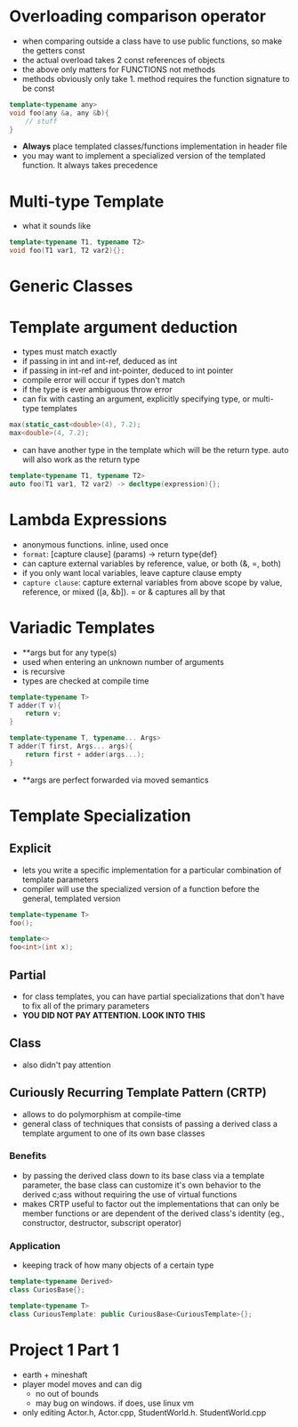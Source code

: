 # Overloading comparison operator
- when comparing outside a class have to use public functions, so make the getters const
- the actual overload takes 2 const references of objects
- the above only matters for FUNCTIONS not methods
- methods obviously only take 1. method requires the function signature to be const

```cpp
template<typename any>
void foo(any &a, any &b){
    // stuff
}
```
- **Always** place templated classes/functions implementation in header file
- you may want to implement a specialized version of the templated function. It always takes precedence

# Multi-type Template
- what it sounds like
```cpp
template<typename T1, typename T2>
void foo(T1 var1, T2 var2){};
```

# Generic Classes

# Template argument deduction
- types must match exactly
- if passing in int and int-ref, deduced as int
- if passing in int-ref and int-pointer, deduced to int pointer
- compile error will occur if types don't match
- if the type is ever ambiguous throw error
- can fix with casting an argument, explicitly specifying type, or multi-type templates
```cpp
max(static_cast<double>(4), 7.2);
max<double>(4, 7.2);
```
- can have another type in the template which will be the return type. auto will also work as the return type
```cpp
template<typename T1, typename T2>
auto foo(T1 var1, T2 var2) -> decltype(expression){};
```

# Lambda Expressions
- anonymous functions. inline, used once
- `format`: [capture clause] (params) -> return type{def}
- can capture external variables by reference, value, or both (&, =, both)
- if you only want local variables, leave capture clause empty
- `capture clause`: capture external variables from above scope by value, reference, or mixed ([a, &b]). = or & captures all by that

# Variadic Templates
- **args but for any type(s)
- used when entering an unknown number of arguments 
- is recursive
- types are checked at compile time

```cpp
template<typename T>
T adder(T v){
    return v;
}

template<typename T, typename... Args>
T adder(T first, Args... args){
    return first + adder(args...);
}
```
- **args are perfect forwarded via moved semantics

# Template Specialization
## Explicit
- lets you write a specific implementation for a particular combination of template parameters
- compiler will use the specialized version of a function before the general, templated version

```cpp
template<typename T>
foo();

template<>
foo<int>(int x);
```

## Partial
- for class templates, you can have partial specializations that don't have to fix all of the primary parameters
- **YOU DID NOT PAY ATTENTION. LOOK INTO THIS**

## Class
- also didn't pay attention

## Curiously Recurring Template Pattern (CRTP)
- allows to do polymorphism at compile-time
- general class of techniques that consists of passing a derived class a template argument to one of its own base classes

### Benefits
- by passing the derived class down to its base class via a template parameter, the base class can customize it's own behavior to the derived c;ass without requiring the use of virtual functions
- makes CRTP useful to factor out the implementations that can only be member functions or are dependent of the derived class's identity (eg., constructor, destructor, subscript operator)

### Application
- keeping track of how many objects of a certain type 

```cpp
template<typename Derived>
class CuriosBase{};

template<typename T>
class CuriousTemplate: public CuriousBase<CuriousTemplate>{};
```

# Project 1 Part 1
- earth + mineshaft
- player model moves and can dig
  - no out of bounds
  - may bug on windows. if does, use linux vm
- only editing Actor.h, Actor.cpp, StudentWorld.h. StudentWorld.cpp